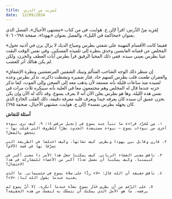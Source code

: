 ```yaml
---
title:  لمزيد من الدرس
date:  13/09/2024
---
```


لِمَزِيد مِنْ الدَّرس:  اقرأ لإلن ج. هوايت، في من كتاب «مشتهى الأجيال»، الفصل الذي بعنوان «محاكمة في الليل»، والفصل بعنوان «يهوذا»، صفحة ٦٩٨- ٧٠٦.

«ففيما كانت الأقسام المهينة على شفتي بطرس وصياح الديك لا يزال يرن في أذنيه تحول المخلص عن قضاته العابسين وحدق بنظره إلى تلميذه المسكين. وفي نفس الوقت التقت عينا بطرس بعيني سيده. ففي ذلك المحيا الرقيق قرأ بطرس آيات العطف والحزن، ولكن لم يكن هنالك أثر للغضب.

«إن منظر ذلك الوجه الشاحب المتألم وتينك الشفتين المرتعشتين ونظرة الإشفاق والغفران طعنت قلب بطرس كسهم حاد. فثار ضميره ونشطت ذاكرته. تذكر بطرس وعده لسيده منذ ساعات قليلة بأنه مستعد لأن يذهب معه إلى السجن وإلى الموت، كما تذكر حزنه عندما قال له المخلص وهم مجتمعون معا في العلية بأنه سينكره ثلاث مرات في نفس هذه الليلة. وها هو بطرس يعلن الآن أنه لا يعرف يسوع. وقد تأكد له الآن وإن يكن بحزن عميق أن سيده كان يعرفه جيدا ويعرف قلبه معرفة دقيقة، ذلك القلب الخادع الذي كان يجهله بطرس نفسه» (إلن ج. هوايت، مشتهى الأجيال، صحفة ٦٩٥).

**أسئلة للنقاش**

`١. مِن مُجرَّد قراءة ما تنبأ عنه يسوع في إنجيل مرقس ١٤: ٩، كيف نرى نبوءة أخرى من نبوءات يسوع – نبوءة مستبعدة الحدوث نظرًا للظروف التي قيلت بها – تتحقق بالفعل؟`

`٢. قارن وقابل بين يهوذا وبطرس. كيف تشابَها، وكيف اختلفا في الطريقة التي تصرَّفا بها في قصة الآلام؟`

`٣. ناقش معنى العشاء الرباني. كيف يمكننا جعل هذا الأمر ذا معنى أكبر في كنيستنا، وكيف يمكننا أن نشمل عددًا أكبر من الأعضاء للمشاركة في هذا الاحتفال؟`

`٤. ناقش حقيقة أن الله قال: «لا» ردًّا على صلاة يسوع في جثسيماني. ما الذي يعنيه عندما يقول الله لنا: «لا»؟`

`٥. على الرَّغم من أن بطرس خَذَل يسوع بشدَّة عندما أنكره، إلا أنَّ يسوع لم يرفضه. ما هو الأمل الذي يمكنك أن تتمسَّك به لنفسك من هذه الحقيقة؟`